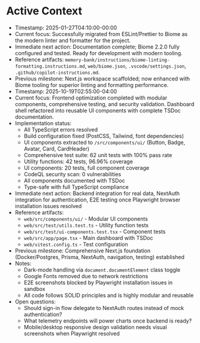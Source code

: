 # Active Context

- Timestamp: 2025-01-27T04:10:00-00:00
- Current focus: Successfully migrated from ESLint/Prettier to Biome as the modern linter and formatter for the project.
- Immediate next action: Documentation complete; Biome 2.2.0 fully configured and tested. Ready for development with modern tooling.
- Reference artifacts: `memory-bank/instructions/biome-linting-formatting.instructions.md`, `web/biome.json`, `.vscode/settings.json`, `.github/copilot-instructions.md`.
- Previous milestone: Next.js workspace scaffolded; now enhanced with Biome tooling for superior linting and formatting performance.
- Timestamp: 2025-10-19T02:55:00-04:00
- Current focus: Frontend optimization completed with modular components, comprehensive testing, and security validation. Dashboard shell refactored into reusable UI components with complete TSDoc documentation.
- Implementation status: 
  - All TypeScript errors resolved
  - Build configuration fixed (PostCSS, Tailwind, font dependencies)
  - UI components extracted to `/src/components/ui/` (Button, Badge, Avatar, Card, CardHeader)
  - Comprehensive test suite: 62 unit tests with 100% pass rate
  - Utility functions: 42 tests, 96.96% coverage
  - UI components: 20 tests, full component coverage
  - CodeQL security scan: 0 vulnerabilities
  - All components documented with TSDoc
  - Type-safe with full TypeScript compliance
- Immediate next action: Backend integration for real data, NextAuth integration for authentication, E2E testing once Playwright browser installation issues resolved
- Reference artifacts:
  - `web/src/components/ui/` - Modular UI components
  - `web/src/test/utils.test.ts` - Utility function tests
  - `web/src/test/ui-components.test.tsx` - Component tests
  - `web/src/app/page.tsx` - Main dashboard with TSDoc
  - `web/vitest.config.ts` - Test configuration
- Previous milestone: Comprehensive Next.js foundation (Docker/Postgres, Prisma, NextAuth, navigation, testing) established
- Notes: 
  - Dark-mode handling via `document.documentElement` class toggle
  - Google Fonts removed due to network restrictions
  - E2E screenshots blocked by Playwright installation issues in sandbox
  - All code follows SOLID principles and is highly modular and reusable
- Open questions: 
  - Should sign-in flow delegate to NextAuth routes instead of mock authentication?
  - What telemetry endpoints will power charts once backend is ready?
  - Mobile/desktop responsive design validation needs visual screenshots when Playwright resolved

